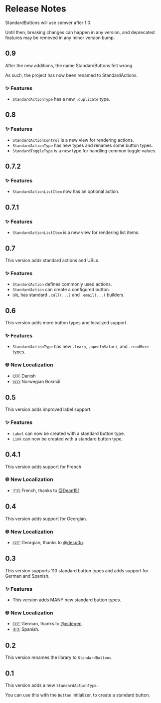 # Release Notes

StandardButtons will use semver after 1.0. 

Until then, breaking changes can happen in any version, and deprecated features may be removed in any minor version bump.



## 0.9

After the new additions, the name StandardButtons felt wrong.

As such, the project has now been renamed to StandardActions.

### ✨ Features

* `StandardActionType` has a new `.duplicate` type.



## 0.8

### ✨ Features

* `StandardActionControl` is a new view for rendering actions.
* `StandardActionType` has new types and renames some button types.
* `StandardToggleType` is a new type for handling common toggle values.



## 0.7.2

### ✨ Features

* `StandardActionListItem` now has an optional action.



## 0.7.1

### ✨ Features

* `StandardActionListItem` is a new view for rendering list items.



## 0.7

This version adds standard actions and URLs. 

### ✨ Features

* `StandardAction` defines commonly used actions.
* `StandardAction` can create a configured button.
* `URL` has standard `.call(...)` and `.email(...)` builders.



## 0.6

This version adds more button types and localized support. 

### ✨ Features

* `StandardActionType` has new `.learn`, `.openInSafari`, and `.readMore` types.

### 🌐 New Localization

* 🇩🇰 Danish 
* 🇳🇴 Norwegian Bokmål



## 0.5

This version adds improved label support. 

### ✨ Features

* `Label` can now be created with a standard button type.
* `Link` can now be created with a standard button type. 



## 0.4.1

This version adds support for French. 

### 🌐 New Localization

* 🇫🇷 French, thanks to [@Dean151](https://github.com/Dean151). 



## 0.4

This version adds support for Georgian. 

### 🌐 New Localization

* 🇬🇪 Georgian, thanks to [@desp0o](https://github.com/desp0o). 



## 0.3

This version supports 110 standard button types and adds support for German and Spanish. 

### ✨ Features

* This version adds MANY new standard button types.

### 🌐 New Localization

* 🇩🇪 German, thanks to [@nidegen](https://github.com/nidegen). 
* 🇪🇸 Spanish. 



## 0.2

This version renames the library to `StandardButtons`. 



## 0.1

This version adds a new `StandardActionType`.

You can use this with the `Button` initializer, to create a standard button. 
